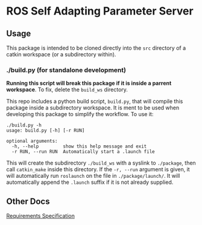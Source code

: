 # ROS Self Adapting Parameter Server

## Usage

This package is intended to be cloned directly into the `src` directory of a
catkin workspace (or a subdirectory within).

### ./build.py (for standalone development)

**Running this script will break this package if it is inside a parrent
workspace**. To fix, delete the `build_ws` directory.

This repo includes a python build script, `build.py`, that will compile this
package inside a subdirectory workspace. It is ment to be used when developing
this package to simplify the workflow. To use it:

```text
./build.py -h
usage: build.py [-h] [-r RUN]

optional arguments:
  -h, --help         show this help message and exit
  -r RUN, --run RUN  Automatically start a .launch file
```

This will create the subdirectory `./build_ws` with a syslink to `./package`,
then call `catkin_make` inside this directory. If the `-r, --run` argument is
given, it will automatically run `roslaunch` on the file in
`./package/launch/`. It will automatically append the `.launch` suffix if it is
not already supplied.

## Other Docs

[Requirements Specification](doc/Requirements%20Specification.md)

